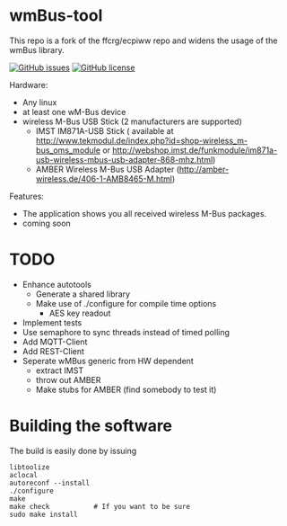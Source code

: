 wmBus-tool
==========

This repo is a fork of the ffcrg/ecpiww repo and widens the usage of the wmBus library.


[![GitHub issues](https://img.shields.io/github/issues/the78mole/wmBus-tool.svg?style=flat-square)](https://github.com/the78mole/wmBus-tool/issues)
[![GitHub license](https://img.shields.io/github/license/the78mole/wmBus-tool.svg?style=flat-square)](https://github.com/the78mole/wmBus-tool)


Hardware:
  - Any linux
  - at least one wM-Bus device
  - wireless M-Bus USB Stick (2 manufacturers are supported)
  	- IMST IM871A-USB Stick ( available at http://www.tekmodul.de/index.php?id=shop-wireless_m-bus_oms_module or http://webshop.imst.de/funkmodule/im871a-usb-wireless-mbus-usb-adapter-868-mhz.html)
  	- AMBER Wireless M-Bus USB Adapter (http://amber-wireless.de/406-1-AMB8465-M.html)

Features:
 - The application shows you all received wireless M-Bus packages. 
 - coming soon


# TODO

 - Enhance autotools
   - Generate a shared library
   - Make use of ./configure for compile time options
     - AES key readout
 - Implement tests
 - Use semaphore to sync threads instead of timed polling
 - Add MQTT-Client
 - Add REST-Client
 - Seperate wMBus generic from HW dependent 
   - extract IMST
   - throw out AMBER
   - Make stubs for AMBER (find somebody to test it)

# Building the software

The build is easily done by issuing

    libtoolize
    aclocal
    autoreconf --install
    ./configure
    make
    make check           # If you want to be sure
    sudo make install

